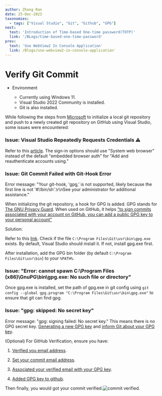 ```yaml
---
author: Zhang Ran
date: 25-Dec-2023
taxonomies:
  - tags: ["Visual Studio", "Git", "Github", "GPG"]
next: 
  text: 'Introduction of Time-based One-time password(TOTP)'
  link: '/BLogs/time-based-one-time-password'
prev:
  text: 'Use WebView2 In Console Application'
  link: /Blogs/use-webview2-in-console-application'
---
```


# Verify Git Commit

- Environment

  - Currently using Windows 11.
  - Visual Studio 2022 Community is installed.
  - Git is also installed.

While following the steps from [Microsoft](https://learn.microsoft.com/en-us/visualstudio/version-control/git-create-repository?view=vs-2022#create-a-github-repo) to initialize a local git repository and push to a newly created git repository on GitHub using Visual Studio, some issues were encountered:

### Issue: Visual Studio Repeatedly Requests Credentials ⚠️

Refer to this [article](https://blog.jongallant.com/2021/08/visual-studio-re-enter-credentials/). The sign-in options should use "System web browser" instead of the default "embedded browser auth" for "Add and reauthenticate accounts using."

### Issue: Git Commit Failed with Git-Hook Error

Error message: "Your git-hook, 'gpg,' is not supported, likely because the first line is not '#!/bin/sh'.\r\nSee your administrator for additional assistance."

When initializing the git repository, a hook for GPG is added. GPG stands for [The GNU Privacy Guard](https://www.gnupg.org/). When used on GitHub, it helps ["to sign commits associated with your account on GitHub, you can add a public GPG key to your personal account"](https://docs.github.com/en/authentication/managing-commit-signature-verification/adding-a-gpg-key-to-your-github-account#about-addition-of-gpg-keys-to-your-account)

Solution:

Refer to this [link](https://developercommunity.visualstudio.com/t/git-commit-failed-with-git-hook-error/139363). Check if the file `C:\Program Files\Git\usr\bin\gpg.exe` exists. By default, Visual Studio should install it. If not, install gpg.exe first.

After installation, add the GPG bin folder (by default `C:\Program Files\Git\usr\bin`) to your `%PATH%`.

### Issue: "Error: cannot spawn C:\Program Files (x86)\GnuPG\bin\gpg.exe: No such file or directory"

Once gpg.exe is installed, set the path of gpg.exe in git config using `git config --global gpg.program "C:\Program Files\Git\usr\bin\gpg.exe"` to ensure that git can find gpg.

### Issue: "gpg: skipped: No secret key"

Error message: "gpg: signing failed: No secret key." This means there is no GPG secret key. [Generating a new GPG key](https://docs.github.com/en/authentication/managing-commit-signature-verification/generating-a-new-gpg-key) and [inform Git about your GPG key](https://docs.github.com/en/authentication/managing-commit-signature-verification/telling-git-about-your-signing-key#telling-git-about-your-gpg-key).

(Optional) For GitHub Verification, ensure you have:

1. [Verified you email address](https://docs.github.com/en/account-and-profile/setting-up-and-managing-your-personal-account-on-github/managing-email-preferences/verifying-your-email-address).

2. [Set your commit email address](https://docs.github.com/en/account-and-profile/setting-up-and-managing-your-personal-account-on-github/managing-email-preferences/setting-your-commit-email-address).

3. [Associated your verified email with your GPG key](https://docs.github.com/en/authentication/managing-commit-signature-verification/associating-an-email-with-your-gpg-key).

4. [Added GPG key to github](https://docs.github.com/en/authentication/managing-commit-signature-verification/adding-a-gpg-key-to-your-github-account).

Then finally, you would got your commit verified.![commit verified](https://docs.github.com/assets/cb-97945/mw-1440/images/help/settings/gpg-verified-with-expired-key.webp).
